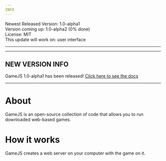 ```yaml
---
INFO
---
```

Newest Released Version: 1.0-alpha1  
Version coming up: 1.0-alpha2 (0% done)  
License: MIT  
This update will work on: user interface

---
  
  
---
NEW VERSION INFO
---
GameJS 1.0-alpha1 has been released!
[Click here to see the docs](https://jackkillian.github.io/GameJS "Docs")

---
  
  

# About
GameJS is an open-source collection of code that allows you to run downloaded web-based games.

# How it works
GameJS creates a web server on your computer with the game on it.
